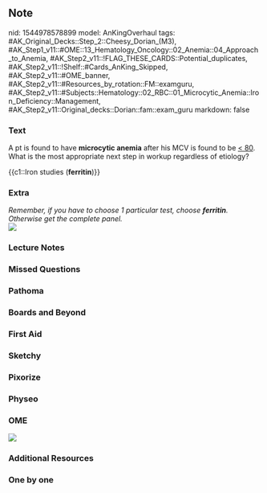 ## Note
nid: 1544978578899
model: AnKingOverhaul
tags: #AK_Original_Decks::Step_2::Cheesy_Dorian_(M3), #AK_Step1_v11::#OME::13_Hematology_Oncology::02_Anemia::04_Approach_to_Anemia, #AK_Step2_v11::!FLAG_THESE_CARDS::Potential_duplicates, #AK_Step2_v11::!Shelf::#Cards_AnKing_Skipped, #AK_Step2_v11::#OME_banner, #AK_Step2_v11::#Resources_by_rotation::FM::examguru, #AK_Step2_v11::#Subjects::Hematology::02_RBC::01_Microcytic_Anemia::Iron_Deficiency::Management, #AK_Step2_v11::Original_decks::Dorian::fam::exam_guru
markdown: false

### Text
A pt is found to have <b>microcytic anemia</b> after his MCV is
found to be <u>< 80</u>. What is the most appropriate next step
in workup regardless of etiology?
<div>
  {{c1::Iron studies (<b>ferritin</b>)}}
</div>

### Extra
<div>
  <i>Remember, if you have to choose 1 particular test, choose
  <b>ferritin</b>. Otherwise get the complete panel.</i>
</div><img src="paste-54206782242819.jpg">

### Lecture Notes


### Missed Questions


### Pathoma


### Boards and Beyond


### First Aid


### Sketchy


### Pixorize


### Physeo


### OME
<div class="ome-widget">
  <a href="https://onlinemeded.org?ref=anki"><img src=
  "_OME_AnkiFlashcards_General_7.png"></a>
</div>

### Additional Resources


### One by one

